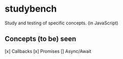 # studybench

Study and testing of specific concepts.
(in JavaScript)

## Concepts (to be) seen

[x] Callbacks
[x] Promises
[] Async/Await
